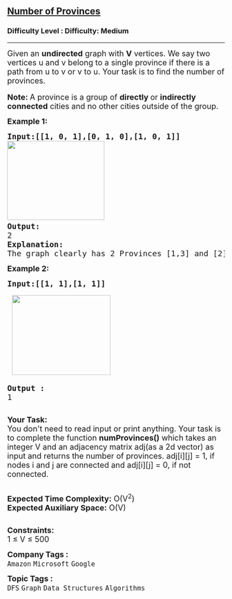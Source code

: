 <h2><a href="https://www.geeksforgeeks.org/problems/number-of-provinces/1?page=2&company=Amazon,Microsoft,Flipkart,Google,Morgan%20Stanley,Atlassian&difficulty=Easy,Medium&status=unsolved&sortBy=submissions">Number of Provinces</a></h2><h3>Difficulty Level : Difficulty: Medium</h3><hr><div class="problems_problem_content__Xm_eO"><p><span style="font-size: 18px;">Given an <strong>undirected</strong></span><span style="font-size: 18px;">&nbsp;graph with <strong>V</strong> vertices. We say two vertices u and v belong to a single province if there is a path from u to v or v to u. Your task is to find the number of provinces.</span><br><br><span style="font-size: 18px;"><strong>Note: </strong></span> <span style="font-size: 18px;">A province is a group of <strong>directly </strong>or <strong>indirectly connected</strong> cities and no other cities outside of the group. </span></p>
<p><span style="font-size: 18px;"><strong>Example 1:</strong></span></p>
<pre><span style="font-size: 18px;"><strong>Input:</strong></span><span style="font-size: 18px;"><strong>[[1, 0, 1],</strong></span><span style="font-size: 18px;"><strong>[0, 1, 0],</strong></span><span style="font-size: 18px;"><strong>[1, 0, 1]]
</strong></span><span style="font-size: 18px;"><img src="https://media.geeksforgeeks.org/img-practice/prod/addEditProblem/706298/Web/Other/blobid0_1744377052.jpg" width="225" height="183"> <br><strong>Output:
</strong>2
<strong>Explanation:</strong>
The graph clearly has 2 Provinces [1,3] and [2]. As city 1 and city 3 has a path between them they belong to a single province. City 2 has no path to city 1 or city 3 hence it belongs to another province.</span>
</pre>
<div><span style="font-size: 18px;"><strong>Example 2:</strong></span></div>
<pre><span style="font-size: 18px;"><strong>Input:[[1, 1],[1, 1]]</strong></span><br><br><span style="font-size: 18px;"><strong>&nbsp;</strong></span><span style="font-size: 18px;"><img src="https://media.geeksforgeeks.org/img-practice/prod/addEditProblem/706298/Web/Other/blobid1_1744378525.jpg" width="228" height="185"> </span><br><br><span style="font-size: 18px;"><strong>Output :</strong>
1</span>
</pre>
<p><br><span style="font-size: 18px;"><strong>Your Task:&nbsp;&nbsp;</strong><br>You don't need to read input or print anything. Your task is to complete the function <strong>numProvinces()</strong> which takes an integer V and an adjacency matrix adj(as a 2d vector) as input and returns the number of provinces. adj[i][j] = 1, if nodes i and j are connected and adj[i][j] = 0, if not connected.</span></p>
<p><br><span style="font-size: 18px;"><strong>Expected Time Complexity:</strong> O(V<sup>2</sup>)<br><strong>Expected Auxiliary Space:</strong> O(V)</span></p>
<p><br><span style="font-size: 18px;"><strong>Constraints:</strong><br>1 ≤ V ≤ 500</span></p></div><p><span style=font-size:18px><strong>Company Tags : </strong><br><code>Amazon</code>&nbsp;<code>Microsoft</code>&nbsp;<code>Google</code>&nbsp;<br><p><span style=font-size:18px><strong>Topic Tags : </strong><br><code>DFS</code>&nbsp;<code>Graph</code>&nbsp;<code>Data Structures</code>&nbsp;<code>Algorithms</code>&nbsp;